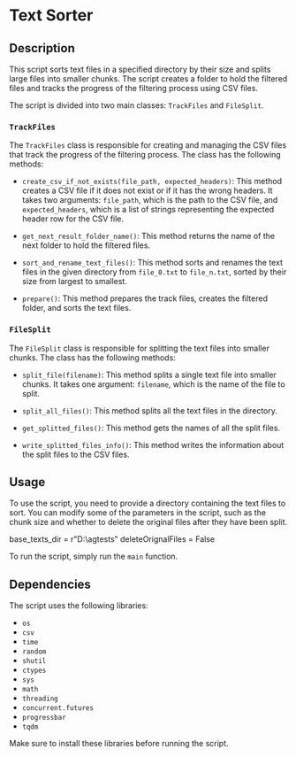 # Text Sorter

## Description

This script sorts text files in a specified directory by their size and splits large files into smaller chunks. The script creates a folder to hold the filtered files and tracks the progress of the filtering process using CSV files. 

The script is divided into two main classes: `TrackFiles` and `FileSplit`.

### `TrackFiles`

The `TrackFiles` class is responsible for creating and managing the CSV files that track the progress of the filtering process. The class has the following methods:

- `create_csv_if_not_exists(file_path, expected_headers)`: This method creates a CSV file if it does not exist or if it has the wrong headers. It takes two arguments: `file_path`, which is the path to the CSV file, and `expected_headers`, which is a list of strings representing the expected header row for the CSV file.

- `get_next_result_folder_name()`: This method returns the name of the next folder to hold the filtered files.

- `sort_and_rename_text_files()`: This method sorts and renames the text files in the given directory from `file_0.txt` to `file_n.txt`, sorted by their size from largest to smallest.

- `prepare()`: This method prepares the track files, creates the filtered folder, and sorts the text files.

### `FileSplit`

The `FileSplit` class is responsible for splitting the text files into smaller chunks. The class has the following methods:

- `split_file(filename)`: This method splits a single text file into smaller chunks. It takes one argument: `filename`, which is the name of the file to split.

- `split_all_files()`: This method splits all the text files in the directory.

- `get_splitted_files()`: This method gets the names of all the split files.

- `write_splitted_files_info()`: This method writes the information about the split files to the CSV files.

## Usage

To use the script, you need to provide a directory containing the text files to sort. You can modify some of the parameters in the script, such as the chunk size and whether to delete the original files after they have been split.

base_texts_dir = r"D:\agtests"
deleteOrignalFiles = False

To run the script, simply run the `main` function.

## Dependencies

The script uses the following libraries:

- `os`
- `csv`
- `time`
- `random`
- `shutil`
- `ctypes`
- `sys`
- `math`
- `threading`
- `concurrent.futures`
- `progressbar`
- `tqdm`

Make sure to install these libraries before running the script.
